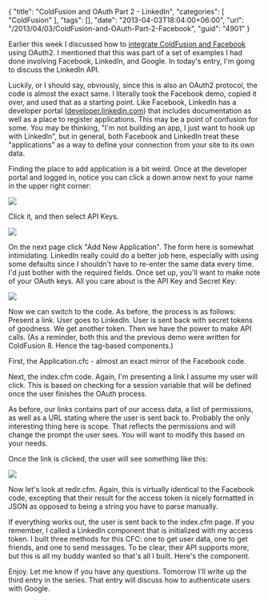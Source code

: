{
	"title": "ColdFusion and OAuth Part 2 - LinkedIn",
	"categories": [
		"ColdFusion"
	],
	"tags": [],
	"date": "2013-04-03T18:04:00+06:00",
	"url": "/2013/04/03/ColdFusion-and-OAuth-Part-2-Facebook",
	"guid": "4901"
}

Earlier this week I discussed how to <a href="http://www.raymondcamden.com/index.cfm/2013/4/1/ColdFusion-and-OAuth-Part-1--Facebook">integrate ColdFusion and Facebook</a> using OAuth2. I mentioned that this was part of a set of examples I had done involving Facebook, LinkedIn, and Google. In today's entry, I'm going to discuss the LinkedIn API.
<!--more-->
Luckily, or I should say, obviously, since this is also an OAuth2 protocol, the code is almost the exact same. I literally took the Facebook demo, copied it over, and used that as a starting point. Like Facebook, LinkedIn has a developer portal (<a href="http://developer.linkedin.com">developer.linkedin.com</a>) that includes documentation as well as a place to register applications. This may be a point of confusion for some. You may be thinking, "I'm not building an app, I just want to hook up with LinkedIn", but in general, both Facebook and LinkedIn treat these "applications" as a way to define your connection from your site to its own data. 

Finding the place to add application is a bit weird. Once at the developer portal and logged in, notice you can click a down arrow next to your name in the upper right corner:

<img src="https://static.raymondcamden.com/images/Screen Shot 2013-04-03 at 4.45.55 PM.png" />

Click it, and then select API Keys.

<img src="https://static.raymondcamden.com/images/Screen Shot 2013-04-03 at 4.46.21 PM.png" />

On the next page click "Add New Application". The form here is somewhat intimidating. LinkedIn really could do a better job here, especially with using some defaults since I shouldn't have to re-enter the same data every time. I'd just bother with the required fields. Once set up, you'll want to make note of your OAuth keys. All you care about is the API Key and Secret Key:

<img src="https://static.raymondcamden.com/images/Screen Shot 2013-04-03 at 4.48.46 PM.png" />

Now we can switch to the code. As before, the process is as follows: Present a link. User goes to LinkedIn. User is sent back with secret tokens of goodness. We get another token. Then we have the power to make API calls. (As a reminder, both this and the previous demo were written for ColdFusion 8. Hence the tag-based components.)

First, the Application.cfc - almost an exact mirror of the Facebook code.

<script src="https://gist.github.com/cfjedimaster/5305759.js"></script>

Next, the index.cfm code. Again, I'm presenting a link I assume my user will click. This is based on checking for a session variable that will be defined once the user finishes the OAuth process.

<script src="https://gist.github.com/cfjedimaster/5305773.js"></script>

As before, our links contains part of our access data, a list of permissions, as well as a URL stating where the user is sent back to. Probably the only interesting thing here is scope. That reflects the permissions and will change the prompt the user sees. You will want to modify this based on your needs.

Once the link is clicked, the user will see something like this:

<img src="https://static.raymondcamden.com/images/Screen Shot 2013-04-03 at 4.55.51 PM.png" />

Now let's look at redir.cfm. Again, this is virtually identical to the Facebook code, excepting that their result for the access token is nicely formatted in JSON as opposed to being a string you have to parse manually.

<script src="https://gist.github.com/cfjedimaster/5305810.js"></script>

If everything works out, the user is sent back to the index.cfm page. If you remember, I called a LinkedIn component that is initialized with my access token. I built three methods for this CFC: one to get user data, one to get friends, and one to send messages. To be clear, their API supports more, but this is all my buddy wanted so that's all I built. Here's the component.

<script src="https://gist.github.com/cfjedimaster/5305830.js"></script>

Enjoy. Let me know if you have any questions. Tomorrow I'll write up the third entry in the series. That entry will discuss how to authenticate users with Google.
